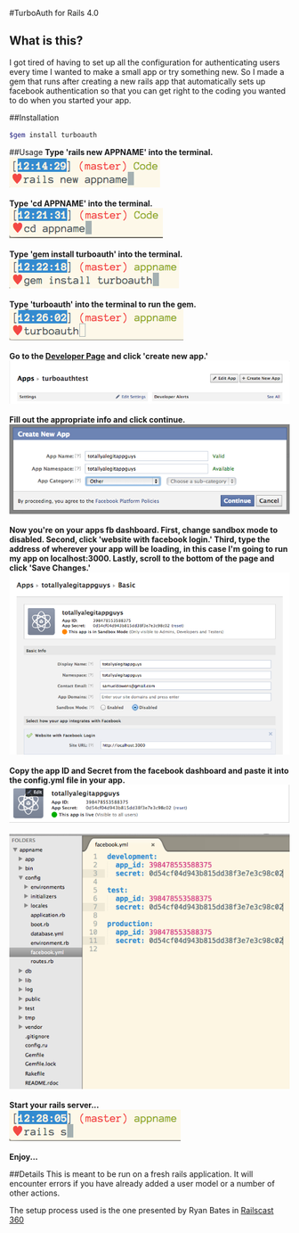 #TurboAuth for Rails 4.0

## What is this?
I got tired of having to set up all the configuration for authenticating users every time I wanted to make a small app or try something new. So I made a gem that runs after creating a new rails app that automatically sets up facebook authentication so that you can get right to the coding you wanted to do when you started your app.

##Installation

```bash
$gem install turboauth
```

##Usage
<strong>Type 'rails new APPNAME' into the terminal.</strong><br>
<img src="/images/rails_new.png" alt="Type Rails New YOURAPPNAME into the terminal" title="rails new" /><br>
<br>
<strong>Type 'cd APPNAME' into the terminal.</strong><br>
<img src="/images/cd_appname.png" alt="Type cd YOURAPPNAME into the terminal" title="cd appname" /><br>
<br>
<strong>Type 'gem install turboauth' into the terminal.</strong><br>
<img src="/images/gem_install_turboauth.png" alt="Type gem install turboauth into the terminal" title="gem install turboauth" /><br>
<br>
<strong>Type 'turboauth' into the terminal to run the gem.</strong><br>
<img src="/images/turboauth.png" alt="type turboauth into the terminal" title="run turboauth" /><br>
<br>
<strong>Go to the <a href="https://developers.facebook.com/apps">Developer Page</a> and click 'create new app.'</strong><br>
<img src="/images/create_new_app.png" alt="create a new app on FB developer page" title="create new app" /><br>
<br>
<strong>Fill out the appropriate info and click continue.</strong><br>
<img src="/images/naming_new_app.png" alt="fill out form and click continue" title="naming new app" /><br>
<br>
<strong>Now you're on your apps fb dashboard. First, change sandbox mode to disabled. Second, click 'website with facebook login.' Third, type the address of wherever your app will be loading, in this case I'm going to run my app on localhost:3000. Lastly, scroll to the bottom of the page and click 'Save Changes.'</strong>
<img src="/images/app_home_page.png" alt="disable sandbox, click website with facebook login, add local host address to facebook login box. save changes." title="FB app dashboard" /><br>
<br>
<strong>Copy the app ID and Secret from the facebook dashboard and paste it into the config.yml file in your app.</strong><br>
<img src="/images/app_id_secret.png" alt="copy app id and secret" title="FB app dashboard id/secret" /><br>
<br>
<img src="/images/facebook_yml.png" alt="paste id and secret into facebook.yml" title="facebook.yml" /><br>
<br>
<strong>Start your rails server...</strong><br>
<img src="/images/rails_s.png" alt="run your rails server" title="rails server" /><br>
<br>
<strong>Enjoy...</strong>

##Details
This is meant to be run on a fresh rails application. It will encounter errors if you have already added a user model or a number of other actions.<br>

The setup process used is the one presented by Ryan Bates in <a href="http://railscasts.com/episodes/360-facebook-authentication">Railscast 360</a>